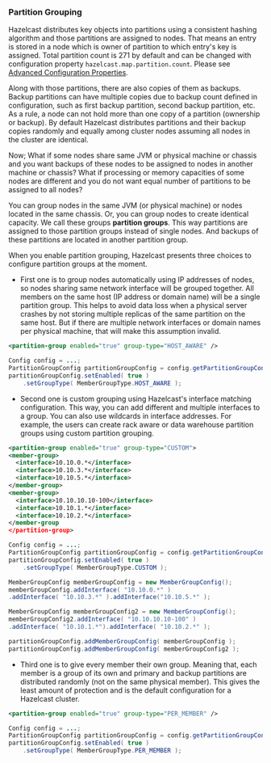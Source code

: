 
### Partition Grouping

Hazelcast distributes key objects into partitions using a consistent hashing algorithm and those partitions are assigned to nodes. That means an entry is stored in a node which is owner of partition to which entry's key is assigned. Total partition count is 271 by default and can be changed with configuration property `hazelcast.map.partition.count`. Please see [Advanced Configuration Properties](#advanced-configuration-properties).

Along with those partitions, there are also copies of them as backups. Backup partitions can have multiple copies due to backup count defined in configuration, such as first backup partition, second backup partition, etc. As a rule, a node can not hold more than one copy of a partition (ownership or backup). By default Hazelcast distributes partitions and their backup copies randomly and equally among cluster nodes assuming all nodes in the cluster are identical.

Now; What if some nodes share same JVM or physical machine or chassis and you want backups of these nodes to be assigned to nodes in another machine or chassis? What if processing or memory capacities of some nodes are different and you do not want equal number of partitions to be assigned to all nodes?

You can group nodes in the same JVM (or physical machine) or nodes located in the same chassis. Or, you can group nodes to create identical capacity. We call these groups **partition groups**. This way partitions are assigned to those partition groups instead of single nodes. And backups of these partitions are located in another partition group.

When you enable partition grouping, Hazelcast presents three choices to configure partition groups at the moment.

-   First one is to group nodes automatically using IP addresses of nodes, so nodes sharing same network interface will be grouped together. All members on the same host (IP address or domain name) will be a single partition group. This helps to avoid data loss when a physical server crashes by not storing multiple replicas of the same partition on the same host. But if there are multiple network interfaces or domain names per physical machine, that will make this assumption invalid.

```xml
<partition-group enabled="true" group-type="HOST_AWARE" />
```

```java
Config config = ...;
PartitionGroupConfig partitionGroupConfig = config.getPartitionGroupConfig();
partitionGroupConfig.setEnabled( true )
    .setGroupType( MemberGroupType.HOST_AWARE );
```

-   Second one is custom grouping using Hazelcast's interface matching configuration. This way, you can add different and multiple interfaces to a group. You can also use wildcards in interface addresses. For example, the users can create rack aware or data warehouse partition groups using custom partition grouping.

```xml
<partition-group enabled="true" group-type="CUSTOM">
<member-group>
  <interface>10.10.0.*</interface>
  <interface>10.10.3.*</interface>
  <interface>10.10.5.*</interface>
</member-group>
<member-group>
  <interface>10.10.10.10-100</interface>
  <interface>10.10.1.*</interface>
  <interface>10.10.2.*</interface>
</member-group
</partition-group>
```

```java
Config config = ...;
PartitionGroupConfig partitionGroupConfig = config.getPartitionGroupConfig();
partitionGroupConfig.setEnabled( true )
    .setGroupType( MemberGroupType.CUSTOM );

MemberGroupConfig memberGroupConfig = new MemberGroupConfig();
memberGroupConfig.addInterface( "10.10.0.*" )
.addInterface( "10.10.3.*" ).addInterface("10.10.5.*" );

MemberGroupConfig memberGroupConfig2 = new MemberGroupConfig();
memberGroupConfig2.addInterface( "10.10.10.10-100" )
.addInterface( "10.10.1.*").addInterface( "10.10.2.*" );

partitionGroupConfig.addMemberGroupConfig( memberGroupConfig );
partitionGroupConfig.addMemberGroupConfig( memberGroupConfig2 );
```

-   Third one is to give every member their own group. Meaning that, each member is a group of its own and primary and backup partitions are distributed randomly (not on the same physical member). This gives the least amount of protection and is the default configuration for a Hazelcast cluster.

```xml
<partition-group enabled="true" group-type="PER_MEMBER" />
```

```java
Config config = ...;
PartitionGroupConfig partitionGroupConfig = config.getPartitionGroupConfig();
partitionGroupConfig.setEnabled( true )
    .setGroupType( MemberGroupType.PER_MEMBER );
```

